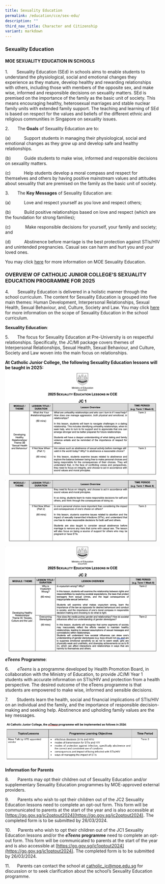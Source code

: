 ```yaml
---
title: Sexuality Education
permalink: /education/cce/sex-edu/
description: ""
third_nav_title: Character and Citizenship
variant: markdown
---
```

### Sexuality Education

#### MOE SEXUALITY EDUCATION IN SCHOOLS
      
1.&nbsp;&nbsp;&nbsp;&nbsp;&nbsp;&nbsp; Sexuality Education (SEd) in schools aims to enable students to understand the physiological, social and emotional changes they experience as they mature, develop healthy and rewarding relationships with others, including those with members of the opposite sex, and make wise, informed and responsible decisions on sexuality matters. SEd is premised on the importance of the family as the basic unit of society. This means encouraging healthy, heterosexual marriages and stable nuclear family units with extended family support. The teaching and learning of SEd is based on respect for the values and beliefs of the different ethnic and religious communities in Singapore on sexuality issues.

2.&nbsp;&nbsp;&nbsp;&nbsp;&nbsp;&nbsp; The **Goals** of Sexuality Education are to:

(a)&nbsp;&nbsp;&nbsp;&nbsp;&nbsp;&nbsp;&nbsp;&nbsp;&nbsp;&nbsp; Support students in managing their physiological, social and emotional changes as they grow up and develop safe and healthy relationships.

(b)&nbsp;&nbsp;&nbsp;&nbsp;&nbsp;&nbsp;&nbsp;&nbsp;&nbsp;&nbsp; Guide students to make wise, informed and responsible decisions on sexuality matters.

(c)&nbsp;&nbsp;&nbsp;&nbsp;&nbsp;&nbsp;&nbsp;&nbsp;&nbsp;&nbsp; Help students develop a moral compass and respect for themselves and others by having positive mainstream values and attitudes about sexuality that are premised on the family as the basic unit of society.

3.&nbsp;&nbsp;&nbsp;&nbsp;&nbsp;&nbsp; The **Key Messages** of Sexuality Education are:

(a)&nbsp;&nbsp;&nbsp;&nbsp;&nbsp;&nbsp;&nbsp;&nbsp;&nbsp;&nbsp; Love and respect yourself as you love and respect others;

(b)&nbsp;&nbsp;&nbsp;&nbsp;&nbsp;&nbsp;&nbsp;&nbsp;&nbsp;&nbsp; Build positive relationships based on love and respect (which are the foundation for strong families);

(c)&nbsp;&nbsp;&nbsp;&nbsp;&nbsp;&nbsp;&nbsp;&nbsp;&nbsp;&nbsp;&nbsp; Make responsible decisions for yourself, your family and society; and

(d)&nbsp;&nbsp;&nbsp;&nbsp;&nbsp;&nbsp;&nbsp;&nbsp;&nbsp;&nbsp; Abstinence before marriage is the best protection against STIs/HIV and unintended pregnancies. Casual sex can harm and hurt you and your loved ones.

You may click [here](https://go.gov.sg/moe-sexuality-education) for more information on MOE Sexuality Education.


### OVERVIEW OF CATHOLIC JUNIOR COLLEGE’S SEXUALITY EDUCATION PROGRAMME FOR 2025

       
4.&nbsp;&nbsp;&nbsp;&nbsp;&nbsp;&nbsp; Sexuality Education is delivered in a holistic manner through the school curriculum. The content for Sexuality Education is grouped into five main themes: Human Development, Interpersonal Relationships, Sexual Health, Sexual Behaviour, and, Culture, Society and Law. You may click [here](https://go.gov.sg/moe-sexuality-education-scope) for more information on the scope of Sexuality Education in the school curriculum.

**Sexuality Education**:

5.&nbsp;&nbsp;&nbsp;&nbsp;&nbsp;&nbsp; The focus for Sexuality Education at Pre-University is on respectful relationships. Specifically, the JC/MI package covers themes of Interpersonal Relationships, Sexual Health, Sexual Behaviour, and Culture, Society and Law woven into the main focus on relationships.

<b>At Catholic Junior College, the following Sexuality Education lessons will be taught in 2025: </b>
![](/images/Screenshot_2025_01_24_at_12_36_42_PM.png)

![](/images/Screenshot_2025_01_24_at_12_33_52_PM.png)

![](/images/Screenshot_2025_01_24_at_12_39_34_PM.png)
        
**_eTeens_** **Programme**:

6.&nbsp;&nbsp;&nbsp;&nbsp;&nbsp;&nbsp; _eTeens_ is a programme developed by Health Promotion Board, in collaboration with the Ministry of Education, to provide JC/MI Year 1 students with accurate information on STIs/HIV and protection from a health perspective. The desired outcome of the eTeens programme is that students are empowered to make wise, informed and sensible decisions.

7.&nbsp;&nbsp;&nbsp;&nbsp;&nbsp;&nbsp; Students learn the health, social and financial implications of STIs/HIV on an individual and the family, and the importance of responsible decision-making and seeking help. Abstinence and upholding family values are the key messages.

![](/images/Sex_Ed_4.png)


**Information for Parents**

8.&nbsp;&nbsp;&nbsp;&nbsp;&nbsp;&nbsp; Parents may opt their children out of Sexuality Education and/or supplementary Sexuality Education programmes by MOE-approved external providers.

9.&nbsp;&nbsp;&nbsp;&nbsp;&nbsp;&nbsp; Parents who wish to opt their children out of the JC2 Sexuality Education lessons need to complete an opt-out form. This form will be communicated to parents at the start of the year and is also accessible at [https://go.gov.sg/jc2optout2024](https://go.gov.sg/jc2optout2024). The completed form is to be submitted by 26/03/2024.

10.&nbsp;&nbsp;&nbsp;&nbsp;&nbsp; Parents who wish to opt their children out of the JC1 Sexuality Education lessons and/or the **_eTeens_** **programme** need to complete an opt-out form. This form will be communicated to parents at the start of the year and is also accessible at [https://go.gov.sg/jc1optout2024](https://go.gov.sg/jc1optout2024). The completed form is to be submitted by 26/03/2024.

11\. &nbsp;&nbsp;&nbsp;&nbsp; Parents can contact the school at [catholic_jc@moe.edu.sg](catholic_jc@moe.edu.sg) for discussion or to seek clarification about the school’s Sexuality Education programme.